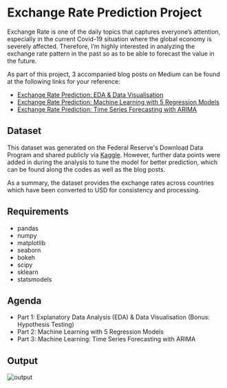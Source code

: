 # Exchange Rate Prediction Project

Exchange Rate is one of the daily topics that captures everyone’s attention, especially in the current Covid-19 situation where the global economy is severely affected. Therefore, I’m highly interested in analyzing the exchange rate pattern in the past so as to be able to forecast the value in the future. 

As part of this project, 3 accompanied blog posts on Medium can be found at the following links for your reference:

* [Exchange Rate Prediction: EDA & Data Visualisation](https://medium.com/analytics-vidhya/exchange-rate-prediction-part-1-276b6cd5338)
* [Exchange Rate Prediction: Machine Learning with 5 Regression Models](https://towardsdatascience.com/exchange-rate-prediction-machine-learning-with-5-regression-models-d7a3192531d)
* [Exchange Rate Prediction: Time Series Forecasting with ARIMA](https://towardsdatascience.com/exchange-rate-prediction-time-series-forecasting-with-arima-27260faafcdc)

## Dataset

This dataset was generated on the Federal Reserve's Download Data Program and shared publicly via [Kaggle](https://www.kaggle.com/brunotly/foreign-exchange-rates-per-dollar-20002019). However, further data points were added in during the analysis to tune the model for better prediction, which can be found along the codes as well as the blog posts.

As a summary, the dataset provides the exchange rates across countries which have been converted to USD for consistency and processing. 

## Requirements

* pandas
* numpy
* matplotlib
* seaborn
* bokeh
* scipy
* sklearn
* statsmodels

## Agenda

* Part 1: Explanatory Data Analysis (EDA) & Data Visualisation (Bonus: Hypothesis Testing)
* Part 2: Machine Learning with 5 Regression Models
* Part 3: Machine Learning: Time Series Forecasting with ARIMA

## Output
![output](https://ibb.co/RQ24mjR)

